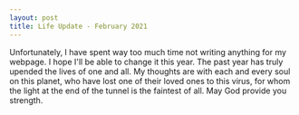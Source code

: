 ```yaml
---
layout: post
title: Life Update - February 2021
---
```


Unfortunately, I have spent way too much time not writing anything for my webpage. I hope I'll be able to change it this year. The past year has truly upended the lives of one and all. My thoughts are with each and every soul on this planet, who have lost one of their loved ones to this virus, for whom the light at the end of the tunnel is the faintest of all. May God provide you strength.